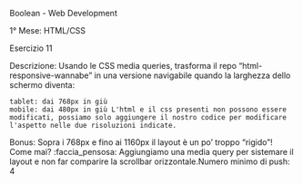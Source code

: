 Boolean - Web Development

1° Mese: HTML/CSS

Esercizio 11

Descrizione:
Usando le CSS media queries, trasforma il repo “html-responsive-wannabe” in una versione navigabile quando la larghezza dello schermo diventa:

    tablet: dai 768px in giù
    mobile: dai 480px in giù L'html e il css presenti non possono essere modificati, possiamo solo aggiungere il nostro codice per modificare l'aspetto nelle due risoluzioni indicate.

Bonus: Sopra i 768px e fino ai 1160px il layout è un po’ troppo “rigido”! Come mai? :faccia_pensosa: Aggiungiamo una media query per sistemare il layout e non far comparire la scrollbar orizzontale.Numero minimo di push: 4